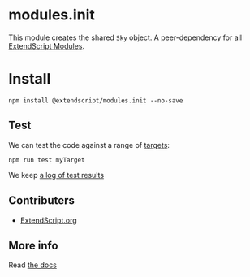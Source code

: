 # modules.init

This module creates the shared `Sky` object. A peer-dependency for all [ExtendScript Modules](../docs/API-Registry.md).


# Install

    npm install @extendscript/modules.init --no-save


## Test

We can test the code against a range of [targets](https://github.com/nbqx/fakestk/blob/master/resources/versions.json):

    npm run test myTarget

We keep [a log of test results](./test/results_log.md)


## Contributers

  * [ExtendScript.org](https://github.com/ExtendScript)


## More info

Read [the docs](../docs/README.md)
